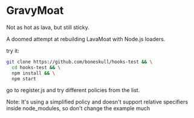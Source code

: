 # GravyMoat

Not as hot as lava, but still sticky.

A doomed attempt at rebuilding LavaMoat with Node.js loaders.

try it:
```bash
git clone https://github.com/boneskull/hooks-test && \
  cd hooks-test && \
  npm install && \
  npm start
```

go to register.js and try different policies from the list.


Note: It's using a simplified policy and doesn't support relative specifiers inside node_modules, so don't change the example much